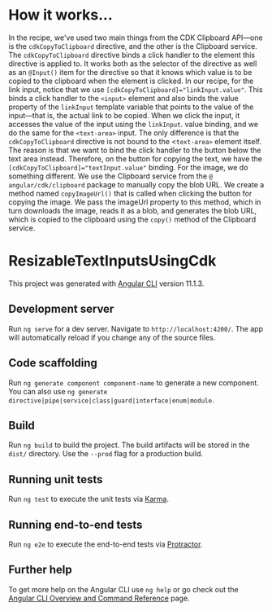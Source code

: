 # How it works...

In the recipe, we've used two main things from the CDK Clipboard API—one is the `cdkCopyToClipboard` directive, and the other is the Clipboard service. The `cdkCopyToClipboard` directive binds a click handler to the element this directive
is applied to. It works both as the selector of the directive as well as an `@Input()` item for the directive so that it knows which value is to be copied to the clipboard when the element is clicked. In our recipe, for the link input, notice that we use `[cdkCopyToClipboard]="linkInput.value"`. This binds a click handler to the `<input>` element and also binds the value property of the `linkInput` template variable that points to the value of the input—that is, the actual link to be copied. When we click the input, it accesses the value of the input using the `linkInput`. value binding, and we do the same for the `<text-area>` input. The only difference is that the `cdkCopyToClipboard` directive is not bound to the <`text-area>` element itself. The reason is that we want to bind the click handler to the button
below the text area instead. Therefore, on the button for copying the text, we have the `[cdkCopyToClipboard]="textInput.value"` binding.
For the image, we do something different. We use the Clipboard service from the `@ angular/cdk/clipboard` package to manually copy the blob URL. We create a method named `copyImageUrl()` that is called when clicking the button for copying the image. We pass the imageUrl property to this method, which in turn downloads the image, reads it as a blob, and generates the blob URL, which is copied to the clipboard using the `copy()` method of the Clipboard service.

# ResizableTextInputsUsingCdk

This project was generated with [Angular CLI](https://github.com/angular/angular-cli) version 11.1.3.

## Development server

Run `ng serve` for a dev server. Navigate to `http://localhost:4200/`. The app will automatically reload if you change any of the source files.

## Code scaffolding

Run `ng generate component component-name` to generate a new component. You can also use `ng generate directive|pipe|service|class|guard|interface|enum|module`.

## Build

Run `ng build` to build the project. The build artifacts will be stored in the `dist/` directory. Use the `--prod` flag for a production build.

## Running unit tests

Run `ng test` to execute the unit tests via [Karma](https://karma-runner.github.io).

## Running end-to-end tests

Run `ng e2e` to execute the end-to-end tests via [Protractor](http://www.protractortest.org/).

## Further help

To get more help on the Angular CLI use `ng help` or go check out the [Angular CLI Overview and Command Reference](https://angular.io/cli) page.
